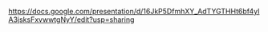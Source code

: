https://docs.google.com/presentation/d/16JkP5DfmhXY_AdTYGTHHt6bf4yIA3jsksFxvwwtgNyY/edit?usp=sharing
